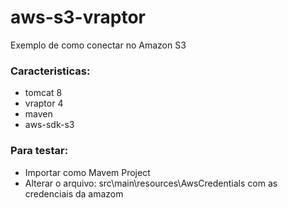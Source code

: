 # aws-s3-vraptor
Exemplo de como conectar no Amazon S3

### Caracteristicas:

 * tomcat 8
 * vraptor 4
 * maven
 * aws-sdk-s3
 
### Para testar:
 
 * Importar como Mavem Project
 * Alterar o arquivo: src\main\resources\AwsCredentials com as credenciais da amazom
